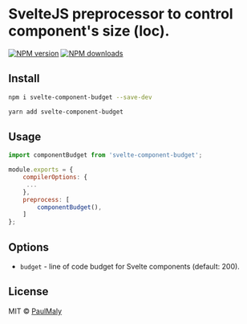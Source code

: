 # SvelteJS preprocessor to control component's size (loc).

[![NPM version](https://img.shields.io/npm/v/svelte-component-budget.svg?style=flat)](https://www.npmjs.com/package/svelte-component-budget) [![NPM downloads](https://img.shields.io/npm/dm/svelte-component-budget.svg?style=flat)](https://www.npmjs.com/package/svelte-component-budget)

## Install

```bash
npm i svelte-component-budget --save-dev
```

```bash
yarn add svelte-component-budget
```

## Usage

```javascript
import componentBudget from 'svelte-component-budget';

module.exports = {
    compilerOptions: {
     ...
    },
    preprocess: [
        componentBudget(),
    ]
};
```

## Options

* `budget` - line of code budget for Svelte components (default: 200).

## License

MIT &copy; [PaulMaly](https://github.com/PaulMaly)
